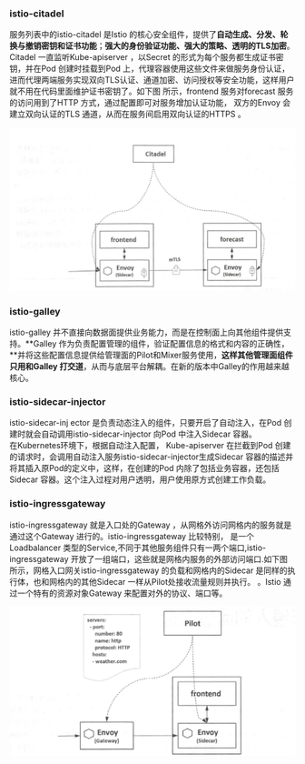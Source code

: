 ### istio-citadel

服务列表中的istio-citadel 是Istio 的核心安全组件，提供了**自动生成、分发、轮换与撤销密钥和证书功能**；**强大的身份验证功能、强大的策略、透明的TLS加密**。Citadel 一直监听Kube-apiserver ，以Secret 的形式为每个服务都生成证书密钥，并在Pod 创建时挂载到Pod 上，代理容器使用这些文件来做服务身份认证，进而代理两端服务实现双向TLS认证、通道加密、访问授权等安全功能，这样用户就不用在代码里面维护证书密钥了。如下图 所示，frontend 服务对forecast 服务的访问用到了HTTP 方式，通过配置即可对服务增加认证功能， 双方的Envoy 会建立双向认证的TLS 通道，从而在服务间启用双向认证的HTTPS 。

![](/image/istio/istio-citadel.png)

### istio-galley

istio-galley 并不直接向数据面提供业务能力，而是在控制面上向其他组件提供支持。**Galley 作为负责配置管理的组件，验证配置信息的格式和内容的正确性，**并将这些配置信息提供给管理面的Pilot和Mixer服务使用，**这样其他管理面组件只用和Galley 打交道**，从而与底层平台解耦。在新的版本中Galley的作用越来越核心。

### istio-sidecar-injector

istio-sidecar-inj ector 是负责动态注入的组件，只要开启了自动注入，在Pod 创建时就会自动调用istio-sidecar-injector 向Pod 中注入Sidecar 容器。  
在Kubernetes环境下，根据自动注入配置， Kube-apiserver 在拦截到Pod 创建的请求时，会调用自动注入服务istio-sidecar-injector生成Sidecar 容器的描述并将其插入原Pod的定义中，这样，在创建的Pod 内除了包括业务容器，还包括Sidecar 容器。这个注入过程对用户透明，用户使用原方式创建工作负载。

### istio-ingressgateway

istio-ingressgateway 就是入口处的Gateway ，从网格外访问网格内的服务就是通过这个Gateway 进行的。istio-ingressgateway 比较特别， 是一个Loadbalancer 类型的Service,不同于其他服务组件只有一两个端口,istio-ingressgateway 开放了一组端口，这些就是网格内服务的外部访问端口.如下图 所示，网格入口网关istio-ingressgateway 的负载和网格内的Sidecar 是同样的执行体，也和网格内的其他Sidecar 一样从Pilot处接收流量规则并执行。 。Istio 通过一个特有的资源对象Gateway 来配置对外的协议、端口等。

![](/image/Istio/istio-ingressgateway.png)

